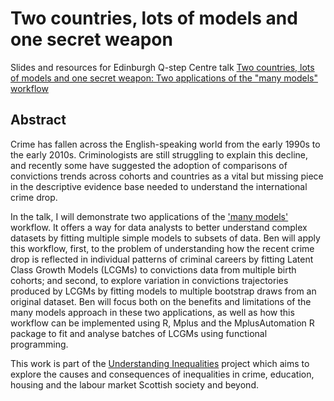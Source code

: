 # Two countries, lots of models and one secret weapon
Slides and resources for Edinburgh Q-step Centre talk 
[Two countries, lots of models and one secret weapon: Two applications of the "many models" workflow](http://www.sps.ed.ac.uk/q-step/community/events/research_seminars/2019/two_countries,_twenty_models_and_one_secret_weapon_comparing_change_over_time_in_convictions_trajectories_between_scotland_and_queensland)

## Abstract

Crime has fallen across the English-speaking world from the early 1990s to the early 2010s. Criminologists are still struggling to explain this decline, and recently some have suggested the adoption of comparisons of convictions trends across cohorts and countries as a vital but missing piece in the descriptive evidence base needed to understand the international crime drop.

In the talk, I will demonstrate two applications of the ['many models'](https://r4ds.had.co.nz/many-models.html) workflow. It offers a way for data analysts to better understand complex datasets by fitting multiple simple models to subsets of data. Ben will apply this workflow, first, to the problem of understanding how the recent crime drop is reflected in individual patterns of criminal careers by fitting Latent Class Growth Models (LCGMs) to convictions data from multiple birth cohorts; and second, to explore variation in convictions trajectories produced by LCGMs by fitting models to multiple bootstrap draws from an original dataset. Ben will focus both on the benefits and limitations of the many models approach in these two applications, as well as how this workflow can be implemented using R, Mplus and the MplusAutomation R package to fit and analyse batches of LCGMs using functional programming.

This work is part of the [Understanding Inequalities](https://www.understanding-inequalities.ac.uk/) project which aims to explore the causes and consequences of inequalities in crime, education, housing and the labour market Scottish society and beyond.
